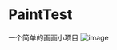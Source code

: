 # PaintTest
一个简单的画画小项目
 ![image](https://github.com/fightingxiaoc/PaintTest/edit/master/picture/paint.gif)
